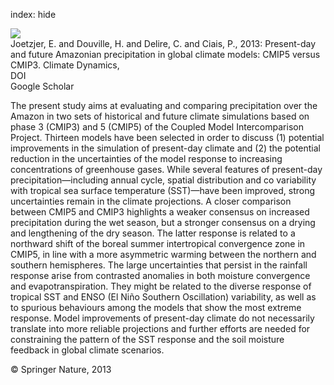 index: hide

<div class="Citation">
    <div class="Citation-thumb CitationThumb-linked"  data-href="https://doi.org/10.1007/s00382-012-1644-1">
      <img src="https://static.claimspace.cloud/climate-study-static/refs/thumbs/9/Joetzjer_et_al_2013-thumb.png" />
    </div>

  <div class="Citation-body">
    <div class="Citation-text">Joetzjer, E. and Douville, H. and Delire, C.  and Ciais, P., 2013: Present-day and future Amazonian precipitation in global climate models: CMIP5 versus CMIP3. <span class="Article-journal">Climate Dynamics, </span><span class="Article-volume"></span></div>
    <div class="Citation-links">
      <div class="CitationLink" data-href="https://doi.org/10.1007/s00382-012-1644-1">
        <div class="CitationLink-icon CitationLink-Doi"></div>
        <div class="CitationLink-text">DOI</div>
      </div>
      <div class="CitationLink" data-href="https://scholar.google.com/scholar?q=10.1007/s00382-012-1644-1">
        <div class="CitationLink-icon CitationLink-Scholar"></div>
        <div class="CitationLink-text">Google Scholar</div>
      </div>
    </div>
  </div>
</div>

The present study aims at evaluating and comparing precipitation over the Amazon in two sets of historical and future climate simulations based on phase 3 (CMIP3) and 5 (CMIP5) of the Coupled Model Intercomparison Project. Thirteen models have been selected in order to discuss (1) potential improvements in the simulation of present-day climate and (2) the potential reduction in the uncertainties of the model response to increasing concentrations of greenhouse gases. While several features of present-day precipitation—including annual cycle, spatial distribution and co variability with tropical sea surface temperature (SST)—have been improved, strong uncertainties remain in the climate projections. A closer comparison between CMIP5 and CMIP3 highlights a weaker consensus on increased precipitation during the wet season, but a stronger consensus on a drying and lengthening of the dry season. The latter response is related to a northward shift of the boreal summer intertropical convergence zone in CMIP5, in line with a more asymmetric warming between the northern and southern hemispheres. The large uncertainties that persist in the rainfall response arise from contrasted anomalies in both moisture convergence and evapotranspiration. They might be related to the diverse response of tropical SST and ENSO (El Niño Southern Oscillation) variability, as well as to spurious behaviours among the models that show the most extreme response. Model improvements of present-day climate do not necessarily translate into more reliable projections and further efforts are needed for constraining the pattern of the SST response and the soil moisture feedback in global climate scenarios.

<div class="Citation-copy">
&copy; Springer Nature, 2013
</div>